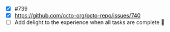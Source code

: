 - [x] #739
- [x] https://github.com/octo-org/octo-repo/issues/740
- [ ] Add delight to the experience when all tasks are complete :tada:
